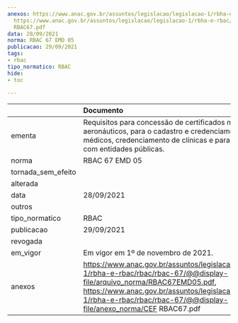 ```yaml
---
anexos: https://www.anac.gov.br/assuntos/legislacao/legislacao-1/rbha-e-rbac/rbac/rbac-67/@@display-file/arquivo_norma/RBAC67EMD05.pdf,
  https://www.anac.gov.br/assuntos/legislacao/legislacao-1/rbha-e-rbac/rbac/rbac-67/@@display-file/anexo_norma/CEF
  RBAC67.pdf
data: 28/09/2021
norma: RBAC 67 EMD 05
publicacao: 29/09/2021
tags:
- rbac
tipo_normatico: RBAC
hide: 
- toc 
 
---
```


|                    | Documento                                                                                                                                                                                                                                                   |
|:-------------------|:------------------------------------------------------------------------------------------------------------------------------------------------------------------------------------------------------------------------------------------------------------|
| ementa             | Requisitos para concessão de certificados médicos aeronáuticos, para o cadastro e credenciamento de médicos, credenciamento de clínicas e para o convênio com entidades públicas.                                                                           |
| norma              | RBAC 67 EMD 05                                                                                                                                                                                                                                              |
| tornada_sem_efeito |                                                                                                                                                                                                                                                             |
| alterada           |                                                                                                                                                                                                                                                             |
| data               | 28/09/2021                                                                                                                                                                                                                                                  |
| outros             |                                                                                                                                                                                                                                                             |
| tipo_normatico     | RBAC                                                                                                                                                                                                                                                        |
| publicacao         | 29/09/2021                                                                                                                                                                                                                                                  |
| revogada           |                                                                                                                                                                                                                                                             |
| em_vigor           | Em vigor em 1º de novembro de 2021.                                                                                                                                                                                                                         |
| anexos             | https://www.anac.gov.br/assuntos/legislacao/legislacao-1/rbha-e-rbac/rbac/rbac-67/@@display-file/arquivo_norma/RBAC67EMD05.pdf, https://www.anac.gov.br/assuntos/legislacao/legislacao-1/rbha-e-rbac/rbac/rbac-67/@@display-file/anexo_norma/CEF RBAC67.pdf |